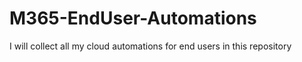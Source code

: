 # M365-EndUser-Automations
I will collect all my cloud automations for end users in this repository
